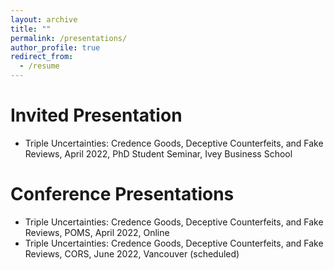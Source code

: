 ```yaml
---
layout: archive
title: ""
permalink: /presentations/
author_profile: true
redirect_from:
  - /resume
---
```


Invited Presentation
======
* Triple Uncertainties: Credence Goods, Deceptive Counterfeits, and Fake Reviews, April 2022, PhD Student Seminar, Ivey Business School



Conference Presentations
======
* Triple Uncertainties: Credence Goods, Deceptive Counterfeits, and Fake Reviews, POMS, April 2022, Online 
* Triple Uncertainties: Credence Goods, Deceptive Counterfeits, and Fake Reviews, CORS, June 2022, Vancouver (scheduled)

